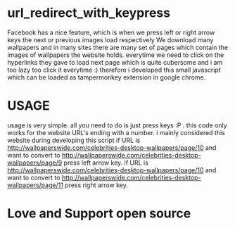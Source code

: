 # url_redirect_with_keypress
Facebook has a nice feature, which is when we press left or right arrow keys the next or previous images load respectively
We download many wallpapers and in many sites there are many set of pages which contain the images of wallpapers the website holds. everytime we need to click on the hyperlinks they gave to load next page which is quite cubersome and i am too lazy too click it everytime :)
therefore i developed this small javascript which can be loaded as tampermonkey extension in google chrome.
# USAGE
usage is very simple. all you need to do is just press keys :P .
this code only works for the website URL's ending with a number. i mainly considered this website during developing this script
if URL is http://wallpaperswide.com/celebrities-desktop-wallpapers/page/10 and want to convert to http://wallpaperswide.com/celebrities-desktop-wallpapers/page/9 press left arrow key.
if URL is http://wallpaperswide.com/celebrities-desktop-wallpapers/page/10 and want to convert to http://wallpaperswide.com/celebrities-desktop-wallpapers/page/11 press right arrow key.
# Love and Support open source
